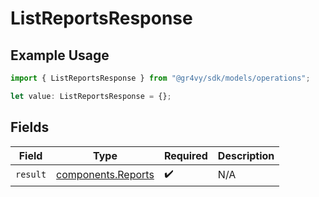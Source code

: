 # ListReportsResponse

## Example Usage

```typescript
import { ListReportsResponse } from "@gr4vy/sdk/models/operations";

let value: ListReportsResponse = {};
```

## Fields

| Field                                                    | Type                                                     | Required                                                 | Description                                              |
| -------------------------------------------------------- | -------------------------------------------------------- | -------------------------------------------------------- | -------------------------------------------------------- |
| `result`                                                 | [components.Reports](../../models/components/reports.md) | :heavy_check_mark:                                       | N/A                                                      |